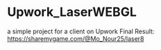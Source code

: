 # Upwork_LaserWEBGL
a simple project for a client on Upwork
Final Result: https://sharemygame.com/@Mo_Nour25/laser8

